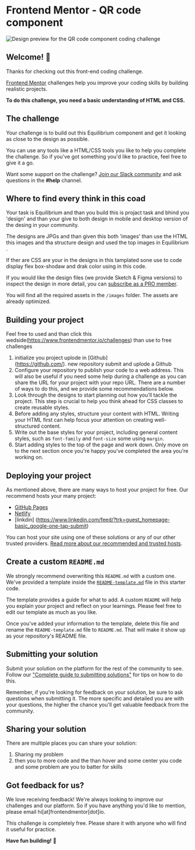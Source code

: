 # Frontend Mentor - QR code component

![Design preview for the QR code component coding challenge](../nft-preview-card-component-main/images/card4.png)

## Welcome! 👋

Thanks for checking out this front-end coding challenge.

[Frontend Mentor](https://www.frontendmentor.io/challenges) challenges help you improve your coding skills by building realistic projects.

**To do this challenge, you need a basic understanding of HTML and CSS.**

## The challenge

Your challenge is to build out this Equilibrium component and get it looking as close to the design as possible.

You can use any tools like a HTML/CSS tools you like to help you complete the challenge. So if you've got something you'd like to practice, feel free to give it a go.

Want some support on the challenge? [Join our Slack community](https://www.frontendmentor.io) and ask questions in the **#help** channel.

## Where to find every think in this coad

Your task is Equilibrium and than you build this is projact task and bhind you 'design' and than your give to both design in mobile and desktop version of the desing in your community.

The designs are JPGs and than given this both 'images' than use the HTML this images and tha structure design and used the top images in Equilibrium .

If ther are CSS are your in the designs in this tamplated sone use to code display flex box-shodaw and drak color using in this code.

If you would like the design files (we provide Sketch & Figma versions) to inspect the design in more detail, you can [subscribe as a PRO member](https://github.com/kazimalaleem).

You will find all the required assets in the `/images` folder. The assets are already optimized.


## Building your project

Feel free to used and than click this wedside(https://www.frontendmentor.io/challenges) than use to free challenges

1. initialize you project uplode in [Github]  
(https://github.com/). new repository submit and uplode a Github
2. Configure your repository to publish your code to a web address. This will also be useful if you need some help during a challenge as you can share the URL for your project with your repo URL. There are a number of ways to do this, and we provide some recommendations below.
3. Look through the designs to start planning out how you'll tackle the project. This step is crucial to help you think ahead for CSS classes to create reusable styles.
4. Before adding any styles, structure your content with HTML. Writing your HTML first can help focus your attention on creating well-structured content.
5. Write out the base styles for your project, including general content styles, such as `font-family` and `font-size` some using `margin`.
6. Start adding styles to the top of the page and work down. Only move on to the next section once you're happy you've completed the area you're working on.

## Deploying your project

As mentioned above, there are many ways to host your project for free. Our recommend hosts your many project:

- [GitHub Pages](https://github.com/kazimalaleem)
- [Netlify](https://www.netlify.com/)
- [linkdin] (https://www.linkedin.com/feed/?trk=guest_homepage-basic_google-one-tap-submit)

You can host your site using one of these solutions or any of our other trusted providers. [Read more about our recommended and trusted hosts](https://medium.com/frontend-mentor/frontend-mentor-trusted-hosting-providers-bf000dfebe).

## Create a custom `README.md`

We strongly recommend overwriting this `README.md` with a custom one. We've provided a template inside the [`README-template.md`](./README-template.md) file in this starter code.

The template provides a guide for what to add. A custom `README` will help you explain your project and reflect on your learnings. Please feel free to edit our template as much as you like.

Once you've added your information to the template, delete this file and rename the `README-template.md` file to `README.md`. That will make it show up as your repository's README file.

## Submitting your solution

Submit your solution on the platform for the rest of the community to see. Follow our ["Complete guide to submitting solutions"](https://www.frontendmentor.io/challenges/body-mass-index-calculator-brrBkfSz1T) for tips on how to do this.

Remember, if you're looking for feedback on your solution, be sure to ask questions when submitting it. The more specific and detailed you are with your questions, the higher the chance you'll get valuable feedback from the community.

## Sharing your solution

There are multiple places you can share your solution:

1. Sharing my problem
2. then you to more code and the than hover and some center you code and some problem are you to batter for skills

## Got feedback for us?

We love receiving feedback! We're always looking to improve our challenges and our platform. So if you have anything you'd like to mention, please email hi[at]frontendmentor[dot]io.

This challenge is completely free. Please share it with anyone who will find it useful for practice.

**Have fun building!** 🚀